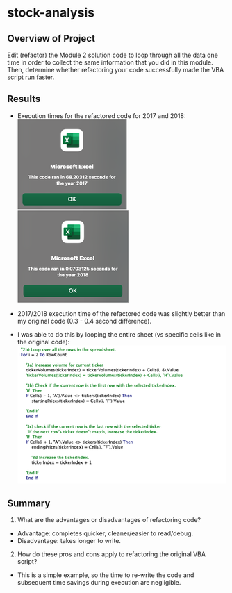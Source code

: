 # stock-analysis
## Overview of Project
Edit (refactor) the Module 2 solution code to loop through all the data one time in order to collect the same information that you did in this module. Then, determine whether refactoring your code successfully made the VBA script run faster. 

## Results
- Execution times for the refactored code for 2017 and 2018: 
![Alt text](https://raw.githubusercontent.com/vdvgit/stock-analysis/main/resources/VBA_Challenge_2017.png) ![Alt text](https://raw.githubusercontent.com/vdvgit/stock-analysis/main/resources/VBA_Challenge_2018.png)

- 2017/2018 execution time of the refactored code was slightly better than my original code (0.3 - 0.4 second difference). 

- I was able to do this by looping the entire sheet (vs specific cells like in the original code): 
![Alt text](https://raw.githubusercontent.com/vdvgit/stock-analysis/main/resources/loop_example.png)

## Summary
1. What are the advantages or disadvantages of refactoring code?
  - Advantage: completes quicker, cleaner/easier to read/debug. 
  - Disadvantage: takes longer to write. 

2. How do these pros and cons apply to refactoring the original VBA script?
  - This is a simple example, so the time to re-write the code and subsequent time savings during execution are negligible. 
